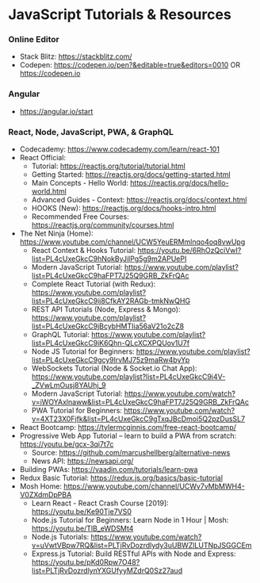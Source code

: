 # JavaScript Tutorials & Resources

### Online Editor
* Stack Blitz: https://stackblitz.com/
* Codepen: https://codepen.io/pen?&editable=true&editors=0010 OR https://codepen.io

### Angular
* https://angular.io/start

### React, Node, JavaScript, PWA, & GraphQL
* Codecademy: https://www.codecademy.com/learn/react-101
* React Official:
  * Tutorial: https://reactjs.org/tutorial/tutorial.html
  * Getting Started: https://reactjs.org/docs/getting-started.html
  * Main Concepts - Hello World: https://reactjs.org/docs/hello-world.html
  * Advanced Guides - Context: https://reactjs.org/docs/context.html
  * HOOKS (New): https://reactjs.org/docs/hooks-intro.html
  * Recommended Free Courses: https://reactjs.org/community/courses.html
* The Net Ninja (Home): https://www.youtube.com/channel/UCW5YeuERMmlnqo4oq8vwUpg
  * React Context & Hooks Tutorial: https://youtu.be/6RhOzQciVwI?list=PL4cUxeGkcC9hNokByJilPg5g9m2APUePI
  * Modern JavaScript Tutorial: https://www.youtube.com/playlist?list=PL4cUxeGkcC9haFPT7J25Q9GRB_ZkFrQAc
  * Complete React Tutorial (with Redux): https://www.youtube.com/playlist?list=PL4cUxeGkcC9ij8CfkAY2RAGb-tmkNwQHG
  * REST API Tutorials (Node, Express & Mongo): https://www.youtube.com/playlist?list=PL4cUxeGkcC9jBcybHMTIia56aV21o2cZ8
  * GraphQL Tutorial: https://www.youtube.com/playlist?list=PL4cUxeGkcC9iK6Qhn-QLcXCXPQUov1U7f
  * Node JS Tutorial for Beginners: https://www.youtube.com/playlist?list=PL4cUxeGkcC9gcy9lrvMJ75z9maRw4byYp
  * WebSockets Tutorial (Node & Socket.io Chat App): https://www.youtube.com/playlist?list=PL4cUxeGkcC9i4V-_ZVwLmOusj8YAUhj_9
  * Modern JavaScript Tutorial: https://www.youtube.com/watch?v=iWOYAxlnaww&list=PL4cUxeGkcC9haFPT7J25Q9GRB_ZkFrQAc
  * PWA Tutorial for Beginners: https://www.youtube.com/watch?v=4XT23X0Fjfk&list=PL4cUxeGkcC9gTxqJBcDmoi5Q2pzDusSL7
* React Bootcamp: https://tylermcginnis.com/free-react-bootcamp/
* Progressive Web App Tutorial – learn to build a PWA from scratch: https://youtu.be/gcx-3qi7t7c
  * Source: https://github.com/marcushellberg/alternative-news
  * News API: https://newsapi.org/
* Building PWAs: https://vaadin.com/tutorials/learn-pwa
* Redux Basic Tutorial: https://redux.js.org/basics/basic-tutorial
* Mosh Home: https://www.youtube.com/channel/UCWv7vMbMWH4-V0ZXdmDpPBA
  * Learn React - React Crash Course [2019]: https://youtu.be/Ke90Tje7VS0
  * Node.js Tutorial for Beginners: Learn Node in 1 Hour | Mosh: https://youtu.be/TlB_eWDSMt4
  * Node.js Tutorials: https://www.youtube.com/watch?v=uVwtVBpw7RQ&list=PLTjRvDozrdlydy3uUBWZlLUTNpJSGGCEm
  * Express.js Tutorial: Build RESTful APIs with Node and Express: https://youtu.be/pKd0Rpw7O48?list=PLTjRvDozrdlynYXGUfyyMZdrQ0Sz27aud
